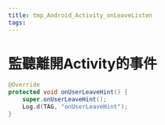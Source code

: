 ```yaml
---
title: tmp_Android_Activity_onLeaveListen
tags:
---
```

監聽離開Activity的事件
===
```java
@Override
protected void onUserLeaveHint() {
    super.onUserLeaveHint();
    Log.d(TAG, "onUserLeaveHint");
}
```